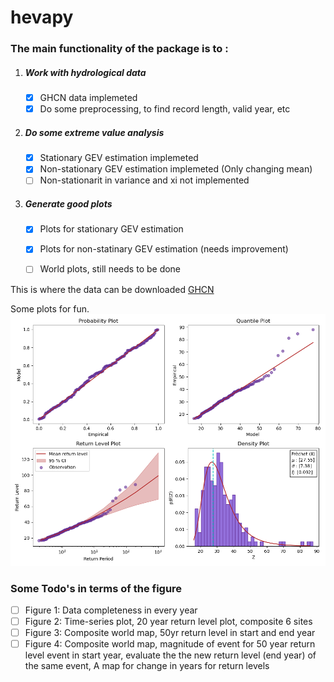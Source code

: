 # hevapy

### The main functionality of the package is to :  

1. ##### Work with hydrological data
    - [X] GHCN data implemeted
    - [X] Do some preprocessing, to find record length, valid year, etc
2. ##### Do some extreme value analysis
    - [X] Stationary GEV estimation implemeted
    - [X] Non-stationary GEV estimation implemeted (Only changing mean)
    - [ ] Non-stationarit in variance and xi not implemented

3. ##### Generate good plots
    - [X] Plots for stationary GEV estimation 
    - [X] Plots for non-statinary GEV estimation (needs improvement)
    - [ ] World plots, still needs to be done


This is where the data can be downloaded
[GHCN](https://www1.ncdc.noaa.gov/pub/data/ghcn/daily/)

Some plots for fun.
![Stationary GEV Plots](readme_plot/uk_diag.png)

### Some Todo's in terms of the figure 

- [ ]  Figure 1: Data completeness in every year
- [ ]  Figure 2: Time-series plot, 20 year return level plot, composite 6 sites
- [ ]  Figure 3: Composite world map, 50yr return level in start and end year
- [ ]  Figure 4: Composite world map, magnitude of event for 50 year return level event in start year, evaluate the the new return level (end year) of the same event, A map for change in years for return levels